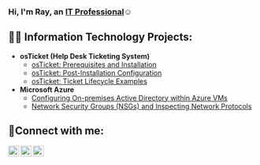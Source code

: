 ### Hi, I'm Ray, an  <a href="https://linkedin.com/in/ray-oyelaja">IT Professional</a>☺</h1>



<h2>👨‍💻 Information Technology Projects:</h2>

- <b>osTicket (Help Desk Ticketing System)</b>
  - [osTicket: Prerequisites and Installation](https://github.com/rayoyelaja7/osticket-prereqs)
  - [osTicket: Post-Installation Configuration](https://github.com/rayoyelaja7/post-install-config)
  - [osTicket: Ticket Lifecycle Examples](https://github.com/rayoyelaja7/ticket-lifecycle)
- <b>Microsoft Azure</b>
  - [Configuring On-premises Active Directory within Azure VMs](https://github.com/rayoyelaja7/configure-ad)
  - [Network Security Groups (NSGs) and Inspecting Network Protocols](https://github.com/rayoyelaja7/azure-network-protocols)

<h2>🤳Connect with me:</h2>

[<img align="left" alt="Josh | Twitter" width="22px" src="https://cdn.jsdelivr.net/npm/simple-icons@v3/icons/twitter.svg" />][twitter]
[<img align="left" alt="Josh | LinkedIn" width="22px" src="https://cdn.jsdelivr.net/npm/simple-icons@v3/icons/linkedin.svg" />][linkedin]
[<img align="left" alt="Josh | Instagram" width="22px" src="https://cdn.jsdelivr.net/npm/simple-icons@v3/icons/instagram.svg" />][instagram]

[twitter]: https://twitter.com/Josh
[instagram]: https://www.instagram.com/Josh
[linkedin]: https://linkedin.com/in/Josh
<!--
**RayOyelaja7/rayoyelaja7** is a ✨ _special_ ✨ repository because its `README.md` (this file) appears on your GitHub profile.

